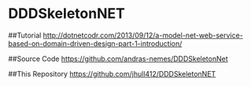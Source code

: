 # DDDSkeletonNET

##Tutorial
http://dotnetcodr.com/2013/09/12/a-model-net-web-service-based-on-domain-driven-design-part-1-introduction/

##Source Code
https://github.com/andras-nemes/DDDSkeletonNet

##This Repository
https://github.com/jhull412/DDDSkeletonNET